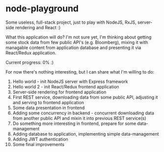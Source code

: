# node-playground
Some useless, full-stack project, just to play with NodeJS, RxJS, server-side rendering and React :)

What this application will do? I'm not sure yet, I'm thinking about getting some stock data from few public API's (e.g. Bloomberg), mixing it with managable content from application database and presenting it via React/Redux application.


Current progress: 0% :)

For now there's nothing interesting, but I can share what I'm willing to do:
1. Hello world - init NodeJS server with Express framework
2. Hello world 2 - init React/Redux frontend application
3. Server-side rendering for frontend application
4. First REST service, downloading data from some public API, adjusting it and serving to frontend application
5. Some data presentation in frontend
6. Adding some concurrency in backend - concurrent downloading data from another public API and mixin it into previous REST service(s)
7. Do something more interesting in frontend, prepare for some data-management
8. Adding database to application, implementing simple data-management
9. Adding JWT authentication
10. Some final improvements
